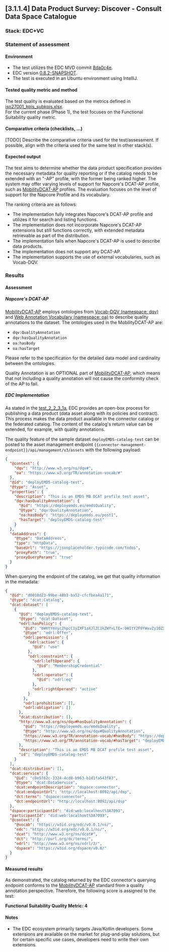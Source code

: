 ## [3.1.1.4] Data Product Survey: Discover - Consult Data Space Catalogue

### Stack: EDC+VC

### Statement of assessment

#### Environment

- The test utilizes the EDC MVD commit [8da0c4e](https://github.com/eclipse-edc/MinimumViableDataspace/commit/8da0c4e6a8921dcb6ff189c2901868979bdc9a93).
- EDC version [0.8.2-SNAPSHOT](https://github.com/eclipse-edc/MinimumViableDataspace/blob/8da0c4e6a8921dcb6ff189c2901868979bdc9a93/gradle/libs.versions.toml#L7).
- The test is executed in an Ubuntu environment using IntelliJ.

#### Tested quality metric and method

The test quality is evaluated based on the metrics defined in [iso27001_kpis_subkpis.xlsx](../../../../../design_decisions/background_info/iso27001_kpis_subkpis.xlsx).\
For the current phase (Phase 1), the test focuses on the Functional Suitability quality metric.

#### Comparative criteria (checklists, ...)

[TODO] Describe the comparative criteria used for the test/assessment. If possible, align with the criteria used for the same test in other stack(s).

#### Expected output

The test aims to determine whether the data product specification provides the necessary metadata for quality reporting or if the catalog needs to be extended with an "-AP" profile, with the former being ranked higher. The system may offer varying levels of support for Napcore's DCAT-AP profile, such as [MobilityDCAT-AP](https://mobilitydcat-ap.github.io/mobilityDCAT-AP/releases/index.html) profiles. The evaluation focuses on the level of support for the Napcore Profile and its vocabulary.

The ranking criteria are as follows:

- The implementation fully integrates Napcore's DCAT-AP profile and utilizes it for search and listing functions.
- The implementation does not incorporate Napcore's DCAT-AP extensions but still functions correctly, with extended metadata retrievable as part of the distribution.
- The implementation fails when Napcore's DCAT-AP is used to describe data products.
- The implementation does not support any DCAT-AP.
- The implementation supports the use of external vocabularies, such as Vocab-DQV.

### Results

#### Assessment

##### Napcore's DCAT-AP

[MobilityDCAT-AP](https://mobilitydcat-ap.github.io/mobilityDCAT-AP/releases/index.html) employs ontologies from [Vocab-DQV (namespace: dqv)](https://www.w3.org/TR/vocab-dqv/) and [Web Annotation Vocabulary (namespace: oa)](https://www.w3.org/TR/annotation-vocab/) to describe quality annotations to the dataset. The ontologies used in the MobilityDCAT-AP are:

- `dqv:QualityAnnotation`
- `dqv:hasQualityAnnotation`
- `oa:hasBody`
- `oa:hasTarget`

Please refer to the specification for the detailed data model and cardinality between the ontologies.

Quality Annotation is an OPTIONAL part of [MobilityDCAT-AP](https://mobilitydcat-ap.github.io/mobilityDCAT-AP/releases/index.html), which means that not including a quality annotation will not cause the conformity check of the AP to fail.

##### EDC Implementation

As stated in the [test_2_2_3_1a](../../../../data_product_publication/publication/publication_on_emds_catalogue/test_2_2_3_1a/result_edc_vc.md), EDC provides an open-box process for publishing a data product (data asset along with its policies and contract). This process makes the data product available in the connector catalog or the federated catalog. The content of the catalog's return value can be extended, for example, with quality annotations.

The quality feature of the sample dataset `deployEMDS-catalog-test` can be posted to the asset management endpoint `{{connector-management-endpoint}}/api/management/v3/assets` with the following payload:

```json
{
  "@context": {
    "dqv": "http://www.w3.org/ns/dqv#",
    "oa": "https://www.w3.org/TR/annotation-vocab/#"
  },
  "@id": "deployEMDS-catalog-test",
  "@type": "Asset",
  "properties": {
    "description": "This is an EMDS MB DCAT profile test asset",
    "dqv:hasQualityAnnotation": {
      "@id": "https://deployemds.eu/emdsQuality",
      "@type": "dqv:QualityAnnotation",
      "oa:hasBody": "https://deployemds.eu/post1",
      "hasTarget": "deployEMDS-catalog-test"
    }
  },
  "dataAddress": {
    "@type": "DataAddress",
    "type": "HttpData",
    "baseUrl": "https://jsonplaceholder.typicode.com/todos",
    "proxyPath": "true",
    "proxyQueryParams": "true"
  }
}
```

When querying the endpoint of the catalog, we get that quality information in the metadata:

```json
{
  "@id": "d0010d23-99be-48b3-ba52-cfcfbea4a171",
  "@type": "dcat:Catalog",
  "dcat:dataset": [
    {
      "@id": "deployEMDS-catalog-test",
      "@type": "dcat:Dataset",
      "odrl:hasPolicy": {
        "@id": "bWVtYmVyc2hpcC1yZXF1aXJlZC1kZWYxLTE=:bWItY2F0YWxvZy10ZXN0:NGYyYWY2ZjItYzZmNi00NjVhLTkwZWYtMGE0YzFlNTBkNTgy",
        "@type": "odrl:Offer",
        "odrl:permission": {
          "odrl:action": {
            "@id": "use"
          },
          "odrl:constraint": {
            "odrl:leftOperand": {
              "@id": "MembershipCredential"
            },
            "odrl:operator": {
              "@id": "odrl:eq"
            },
            "odrl:rightOperand": "active"
          }
        },
        "odrl:prohibition": [],
        "odrl:obligation": []
      },
      "dcat:distribution": [],
      "http://www.w3.org/ns/dqv#hasQualityAnnotation": {
        "@id": "https://deployemds.eu/emdsQuality",
        "@type": "http://www.w3.org/ns/dqv#QualityAnnotation",
        "https://www.w3.org/TR/annotation-vocab/#hasBody": "https://deployemds.eu/post1",
        "https://www.w3.org/TR/annotation-vocab/#hasTarget": "deployEMDS-catalog-test"
      },
      "description": "This is an EMDS MB DCAT profile test asset",
      "id": "deployEMDS-catalog-test"
    }
  ],
  "dcat:distribution": [],
  "dcat:service": {
    "@id": "c0e5f62c-3324-4cd8-b963-b1d1fa543f83",
    "@type": "dcat:DataService",
    "dcat:endpointDescription": "dspace:connector",
    "dcat:endpointUrl": "http://localhost:8092/api/dsp",
    "dct:terms": "dspace:connector",
    "dct:endpointUrl": "http://localhost:8092/api/dsp"
  },
  "dspace:participantId": "did:web:localhost%3A7093",
  "participantId": "did:web:localhost%3A7093",
  "@context": {
    "@vocab": "https://w3id.org/edc/v0.0.1/ns/",
    "edc": "https://w3id.org/edc/v0.0.1/ns/",
    "dcat": "http://www.w3.org/ns/dcat#",
    "dct": "http://purl.org/dc/terms/",
    "odrl": "http://www.w3.org/ns/odrl/2/",
    "dspace": "https://w3id.org/dspace/v0.8/"
  }
}
```

#### Measured results

As demonstrated, the catalog returned by the EDC connector's querying endpoint conforms to the [MobilityDCAT-AP](https://mobilitydcat-ap.github.io/mobilityDCAT-AP/releases/index.html) standard from a quality annotation perspective. Therefore, the following score is assigned to the test:

**Functional Suitability Quality Metric: 4**

#### Notes

- The EDC ecosystem primarily targets Java/Kotlin developers. Some extensions are available on the market for plug-and-play solutions, but for certain specific use cases, developers need to write their own extensions.

